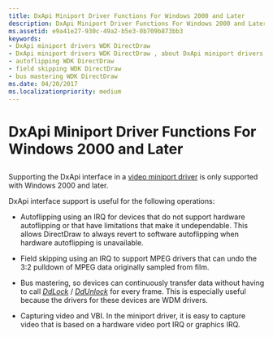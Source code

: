 ```yaml
---
title: DxApi Miniport Driver Functions For Windows 2000 and Later
description: DxApi Miniport Driver Functions For Windows 2000 and Later
ms.assetid: e9a41e27-930c-49a2-b5e3-0b709b873bb3
keywords:
- DxApi miniport drivers WDK DirectDraw
- DxApi miniport drivers WDK DirectDraw , about DxApi miniport drivers
- autoflipping WDK DirectDraw
- field skipping WDK DirectDraw
- bus mastering WDK DirectDraw
ms.date: 04/20/2017
ms.localizationpriority: medium
---
```


# DxApi Miniport Driver Functions For Windows 2000 and Later


## <span id="ddk_dxapi_miniport_driver_functions_for_windows_2000_and_later_gg"></span><span id="DDK_DXAPI_MINIPORT_DRIVER_FUNCTIONS_FOR_WINDOWS_2000_AND_LATER_GG"></span>


Supporting the DxApi interface in a [video miniport driver](video-miniport-drivers-in-the-windows-2000-display-driver-model.md) is only supported with Windows 2000 and later.

DxApi interface support is useful for the following operations:

-   Autoflipping using an IRQ for devices that do not support hardware autoflipping or that have limitations that make it undependable. This allows DirectDraw to always revert to software autoflipping when hardware autoflipping is unavailable.

-   Field skipping using an IRQ to support MPEG drivers that can undo the 3:2 pulldown of MPEG data originally sampled from film.

-   Bus mastering, so devices can continuously transfer data without having to call [*DdLock*](https://msdn.microsoft.com/library/windows/hardware/ff549599) / [*DdUnlock*](https://msdn.microsoft.com/library/windows/hardware/ff550365) for every frame. This is especially useful because the drivers for these devices are WDM drivers.

-   Capturing video and VBI. In the miniport driver, it is easy to capture video that is based on a hardware video port IRQ or graphics IRQ.

 

 





